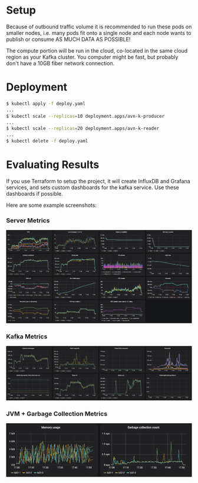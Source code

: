 # Setup

Because of outbound traffic volume it is recommended to run these pods on smaller nodes,
i.e. many pods fit onto a single node and each node wants to publish or consume AS MUCH
DATA AS POSSIBLE!

The compute portion will be run in the cloud, co-located in the same cloud region as
your Kafka cluster. You computer might be fast, but probably don't have a 10GB fiber
network connection.

# Deployment

```sh
$ kubectl apply -f deploy.yaml
...
$ kubectl scale --replicas=10 deployment.apps/avn-k-producer
...
$ kubectl scale --replicas=20 deployment.apps/avn-k-reader
...
$ kubectl delete -f deploy.yaml
```

# Evaluating Results

If you use Terraform to setup the project, it will create InfluxDB and
Grafana services, and sets custom dashboards for the kafka service. Use
these dashboards if possible.

Here are some example screenshots:

### Server Metrics

![Server Metrics](server-metrics.png)

### Kafka Metrics

![Kafka Metrics](kafka-metrics.png)

### JVM + Garbage Collection Metrics

![JVM Metrics](gc-metrics.png)
